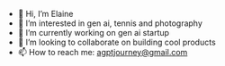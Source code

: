 - 👋 Hi, I’m Elaine
- 👀 I’m interested in gen ai, tennis and photography
- 🌱 I’m currently working on gen ai startup
- 💞️ I’m looking to collaborate on building cool products
- 📫 How to reach me: agptjourney@gmail.com
